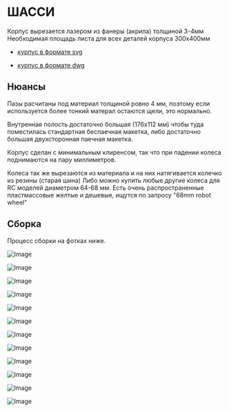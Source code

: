 ШАССИ
===

Корпус вырезается лазером из фанеры (акрила) толщиной 3-4мм
Необходимая площадь листа для всех деталей корпуса 300х400мм

- [курпус в формате svg](https://raw.githubusercontent.com/minsk-hackerspace/Robbal/master/chassis.svg)

- [курпус в формате dwg](https://raw.githubusercontent.com/minsk-hackerspace/Robbal/master/chassis.dxf)

Нюансы
---
Пазы расчитаны под материал толщиной ровно 4 мм, поэтому если используется более тонкий матерал остаются щели, это нормально.

Внутренная полость достаточно большая (176х112 мм) чтобы туда поместилась стандартная беспаечная макетка, либо достаточно большая двухсторонная паечная макетка. 

Корпус сделан с минимальным клиренсом, так что при падении колеса поднимаются на пару миллиметров.

Колеса так же вырезаются из материала и на них натягивается колечко из резины (старая шина) Либо можно купить любые другие колеса для RC моделей диаметром 64-68 мм. Есть очень распространенные пластмассовые желтые и дешевые, ищутся по запросу "68mm robot wheel"

Сборка
---

Процесс сборки на фотках ниже.

![Image](https://raw.githubusercontent.com/minsk-hackerspace/Robbal/master/images/DSC_8937.jpg)

![Image](https://raw.githubusercontent.com/minsk-hackerspace/Robbal/master/images/DSC_8938.jpg)

![Image](https://raw.githubusercontent.com/minsk-hackerspace/Robbal/master/images/DSC_9002.jpg)

![Image](https://raw.githubusercontent.com/minsk-hackerspace/Robbal/master/images/DSC_9003.jpg)

![Image](https://raw.githubusercontent.com/minsk-hackerspace/Robbal/master/images/DSC_9004.jpg)

![Image](https://raw.githubusercontent.com/minsk-hackerspace/Robbal/master/images/DSC_9005.jpg)

![Image](https://raw.githubusercontent.com/minsk-hackerspace/Robbal/master/images/DSC_9005.jpg)

![Image](https://raw.githubusercontent.com/minsk-hackerspace/Robbal/master/images/DSC_9007.jpg)

![Image](https://raw.githubusercontent.com/minsk-hackerspace/Robbal/master/images/DSC_9009.jpg)

![Image](https://raw.githubusercontent.com/minsk-hackerspace/Robbal/master/images/DSC_9010.jpg)

![Image](https://raw.githubusercontent.com/minsk-hackerspace/Robbal/master/images/DSC_9011.jpg)

![Image](https://raw.githubusercontent.com/minsk-hackerspace/Robbal/master/images/DSC_9012.jpg)
